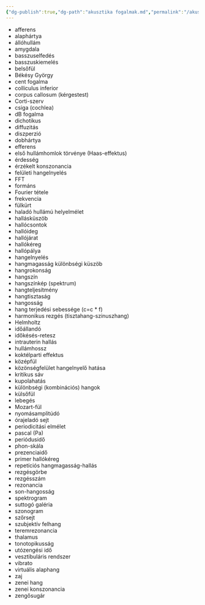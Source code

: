 ```yaml
---
{"dg-publish":true,"dg-path":"akusztika fogalmak.md","permalink":"/akusztika-fogalmak/"}
---
```


- afferens
- alaphártya
- állóhullám
- amygdala
- basszuselfedés
- basszuskiemelés
- belsőfül
- Békésy György
- cent fogalma
- colliculus inferior
- corpus callosum (kérgestest)
- Corti-szerv
- csiga (cochlea)
- dB fogalma
- dichotikus
- diffuzitás
- diszperzió
- dobhártya
- efferens
- első hullámhomlok törvénye (Haas-effektus)
- érdesség
- érzékelt konszonancia
- felületi hangelnyelés
- FFT
- formáns
- Fourier tétele
- frekvencia
- fülkürt
- haladó hullámú helyelmélet
- hallásküszöb
- hallócsontok
- hallóideg
- hallójárat
- hallókéreg
- hallópálya
- hangelnyelés
- hangmagasság különbségi küszöb
- hangrokonság
- hangszín
- hangszínkép (spektrum)
- hangteljesítmény
- hangtisztaság
- hangosság
- hang terjedési sebessége (c=c * f)
- harmonikus rezgés (tisztahang-szinuszhang)
- Helmholtz
- időállandó
- időkésés-retesz
- intrauterin hallás
- hullámhossz
- koktélparti effektus
- középfül
- közönségfelület hangelnyelő hatása
- kritikus sáv
- kupolahatás
- különbségi (kombinációs) hangok
- külsőfül
- lebegés
- Mozart-fül
- nyomásamplitúdó
- órajeladó sejt
- periodicitási elmélet
- pascal (Pa)
- periódusidő
- phon-skála
- prezenciaidő
- primer hallókéreg
- repetíciós hangmagasság-hallás
- rezgésgörbe
- rezgésszám
- rezonancia
- son-hangosság
- spektrogram
- suttogó galéria
- szonogram
- szőrsejt
- szubjektív felhang
- teremrezonancia
- thalamus
- tonotopikusság
- utózengési idő
- vesztibuláris rendszer
- vibrato
- virtuális alaphang
- zaj
- zenei hang
- zenei konszonancia
- zengősugár